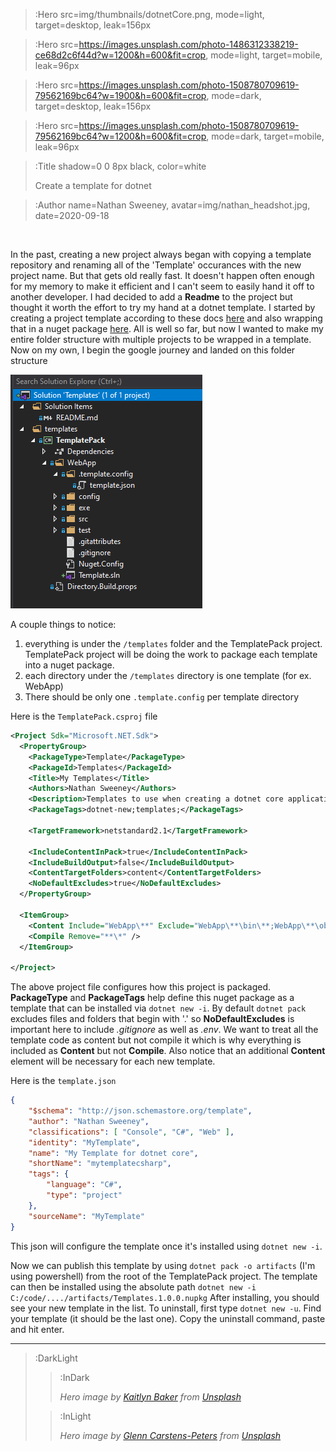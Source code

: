 > :Hero src=img/thumbnails/dotnetCore.png,
>       mode=light,
>       target=desktop,
>       leak=156px

> :Hero src=https://images.unsplash.com/photo-1486312338219-ce68d2c6f44d?w=1200&h=600&fit=crop,
>       mode=light,
>       target=mobile,
>       leak=96px

> :Hero src=https://images.unsplash.com/photo-1508780709619-79562169bc64?w=1900&h=600&fit=crop,
>       mode=dark,
>       target=desktop,
>       leak=156px

> :Hero src=https://images.unsplash.com/photo-1508780709619-79562169bc64?w=1200&h=600&fit=crop,
>       mode=dark,
>       target=mobile,
>       leak=96px

> :Title shadow=0 0 8px black, color=white
>
> Create a template for dotnet

> :Author name=Nathan Sweeney, avatar=img/nathan_headshot.jpg, date=2020-09-18

<br>

In the past, creating a new project always began with copying a template repository and renaming all of the 'Template' occurances with the new project name. But that gets old really fast. It doesn't happen often enough for my memory to make it efficient and I can't seem to easily hand it off to another developer. I had decided to add a <strong>Readme</strong> to the project but thought it worth the effort to try my hand at a dotnet template. I started by creating a project template according to these docs [here](https://docs.microsoft.com/en-us/dotnet/core/tutorials/cli-templates-create-project-template) and also wrapping that in a nuget package [here](https://docs.microsoft.com/en-us/dotnet/core/tutorials/cli-templates-create-template-pack). All is well so far, but now I wanted to make my entire folder structure with multiple projects to be wrapped in a template. Now on my own, I begin the google journey and landed on this folder structure

![Template Structure](img/template_structure.png)

A couple things to notice: 
1. everything is under the `/templates` folder and the TemplatePack project. TemplatePack project will be doing the work to package each template into a nuget package.
2. each directory under the `/templates` directory is one template (for ex. WebApp)
3. There should be only one `.template.config` per template directory

Here is the `TemplatePack.csproj` file
```xml
<Project Sdk="Microsoft.NET.Sdk">
  <PropertyGroup>
    <PackageType>Template</PackageType>
    <PackageId>Templates</PackageId>
    <Title>My Templates</Title>
    <Authors>Nathan Sweeney</Authors>
    <Description>Templates to use when creating a dotnet core application.</Description>
    <PackageTags>dotnet-new;templates;</PackageTags>

    <TargetFramework>netstandard2.1</TargetFramework>

    <IncludeContentInPack>true</IncludeContentInPack>
    <IncludeBuildOutput>false</IncludeBuildOutput>
    <ContentTargetFolders>content</ContentTargetFolders>
    <NoDefaultExcludes>true</NoDefaultExcludes>
  </PropertyGroup>

  <ItemGroup>
    <Content Include="WebApp\**" Exclude="WebApp\**\bin\**;WebApp\**\obj\**;WebApp\**\node_modules\**;WebApp\**\.vs\**" />
    <Compile Remove="**\*" />
  </ItemGroup>

</Project>
```
The above project file configures how this project is packaged. **PackageType** and **PackageTags** help define this nuget package as a template that can be installed via `dotnet new -i`. By default `dotnet pack` excludes files and folders that begin with '.' so **NoDefaultExcludes** is important here to include *.gitignore* as well as *.env*. We want to treat all the template code as content but not compile it which is why everything is included as **Content** but not **Compile**. Also notice that an additional **Content** element will be necessary for each new template.  


Here is the `template.json`
```json
{
    "$schema": "http://json.schemastore.org/template",
    "author": "Nathan Sweeney",
    "classifications": [ "Console", "C#", "Web" ],
    "identity": "MyTemplate",
    "name": "My Template for dotnet core",
    "shortName": "mytemplatecsharp",
    "tags": {
        "language": "C#",
        "type": "project"
    },
    "sourceName": "MyTemplate"
}
```
This json will configure the template once it's installed using `dotnet new -i`.


Now we can publish this template by using `dotnet pack -o artifacts` (I'm using powershell) from the root of the TemplatePack project.
The template can then be installed using the absolute path `dotnet new -i C:/code/..../artifacts/Templates.1.0.0.nupkg`
After installing, you should see your new template in the list.
To uninstall, first type `dotnet new -u`. Find your template (it should be the last one). Copy the uninstall command, paste and hit enter.


---

> :DarkLight
> > :InDark
> >
> > _Hero image by [Kaitlyn Baker](https://unsplash.com/@kaitlynbaker) from [Unsplash](https://unsplash.com)_
>
> > :InLight
> >
> > _Hero image by [Glenn Carstens-Peters](https://unsplash.com/@glenncarstenspeters) from [Unsplash](https://unsplash.com)_
